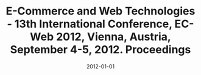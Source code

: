 ---
abstract: ''
authors:
- Christian Huemer
- Pasquale Lops
date: '2012-01-01'
featured: false
links:
- name: Publik
  url: https://publik.tuwien.ac.at/showentry.php?ID=216012&lang=2
publication_types:
- '5'
publishDate: '2012-01-01'
title: E-Commerce and Web Technologies - 13th International Conference, EC-Web 2012,
  Vienna, Austria, September 4-5, 2012. Proceedings
url_pdf: http://publik.tuwien.ac.at/files/PubDat_216012.pdf
---